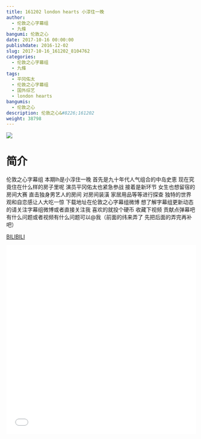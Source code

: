 ```yaml
---
title: 161202 london hearts 小淳住一晚
author: 
  - 伦敦之心字幕组
  - 九條
bangumi: 伦敦之心
date: 2017-10-16 00:00:00
publishdate: 2016-12-02
slug: 2017-10-16_161202_8104762
categories: 
  - 伦敦之心字幕组
  - 九條
tags: 
  - 平冈佑太
  - 伦敦之心字幕组
  - 国外综艺
  - london hearts
bangumis: 
  - 伦敦之心
description: 伦敦之心&#8226;161202
weight: 38798
---
```


![](https://i.imgur.com/AF2Eiue.jpg)

# 简介  
伦敦之心字幕组 本期lh是小淳住一晚 首先是九十年代人气组合的中岛史恵 现在究竟住在什么样的房子里呢 演员平冈佑太也紧急参战 接着是新环节 女生也想留宿的房间大赛 直击独身男艺人的房间 对房间装潢 家居用品等等进行探查 独特的世界观和自恋感让人大吃一惊 
下载地址在伦敦之心字幕组微博 想了解字幕组更新动态的请关注字幕组微博或者直接关注我 喜欢的就投个硬币 收藏下视频 贡献点弹幕吧 有什么问题或者视频有什么问题可以@我（前面的纬来弄了 先把后面的弄完再补吧）

  [BILIBILI](https://www.bilibili.com/video/av8104762/)


  <iframe src="//www.bilibili.com/html/html5player.html?cid=13324988&aid=8104762" width="100%" height="500" frameborder="0" allowfullscreen="allowfullscreen"></iframe>
